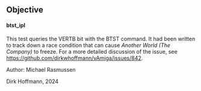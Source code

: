 ## Objective


#### btst_ipl

This test queries the VERTB bit with the BTST command. It had been written to track down a race condition that can cause *Another World (The Company)* to freeze. For a more detailed discussion of the issue, see https://github.com/dirkwhoffmann/vAmiga/issues/842.

Author: Michael Rasmussen



Dirk Hoffmann, 2024

